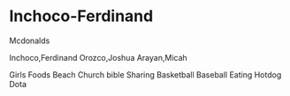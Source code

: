 # Inchoco-Ferdinand
Mcdonalds

Inchoco,Ferdinand
Orozco,Joshua
Arayan,Micah


Girls
Foods
Beach
Church
bible Sharing
Basketball
Baseball
Eating
Hotdog
Dota